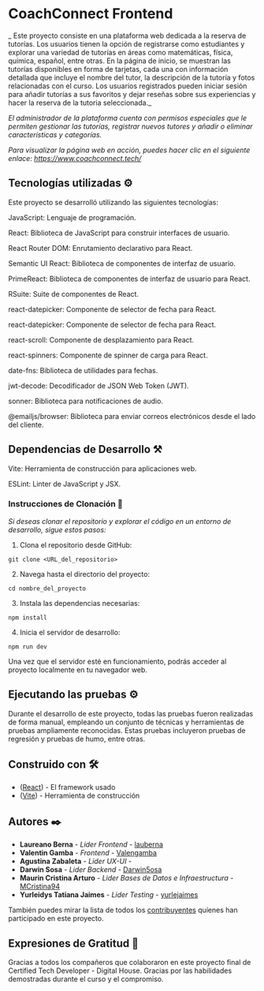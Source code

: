 # CoachConnect Frontend
_
Este proyecto consiste en una plataforma web dedicada a la reserva de tutorías. Los usuarios tienen la opción de registrarse como estudiantes y explorar una variedad de tutorías en áreas como matemáticas, física, química, español, entre otras. En la página de inicio, se muestran las tutorías disponibles en forma de tarjetas, cada una con información detallada que incluye el nombre del tutor, la descripción de la tutoría y fotos relacionadas con el curso. Los usuarios registrados pueden iniciar sesión para añadir tutorías a sus favoritos y dejar reseñas sobre sus experiencias y hacer la reserva de la tutoria seleccionada._

_El administrador de la plataforma cuenta con permisos especiales que le permiten gestionar las tutorías, registrar nuevos tutores y añadir o eliminar características y categorías._

_Para visualizar la página web en acción, puedes hacer clic en el siguiente enlace: https://www.coachconnect.tech/_

## Tecnologías utilizadas ⚙️

Este proyecto se desarrolló utilizando las siguientes tecnologías:

JavaScript: Lenguaje de programación.

React: Biblioteca de JavaScript para construir interfaces de usuario.

React Router DOM: Enrutamiento declarativo para React.

Semantic UI React: Biblioteca de componentes de interfaz de usuario.

PrimeReact: Biblioteca de componentes de interfaz de usuario para React.

RSuite: Suite de componentes de React.

react-datepicker: Componente de selector de fecha para React.

react-datepicker: Componente de selector de fecha para React.

react-scroll: Componente de desplazamiento para React.

react-spinners: Componente de spinner de carga para React.

date-fns: Biblioteca de utilidades para fechas.

jwt-decode: Decodificador de JSON Web Token (JWT).

sonner: Biblioteca para notificaciones de audio.

@emailjs/browser: Biblioteca para enviar correos electrónicos desde el lado del cliente.

## Dependencias de Desarrollo ⚒️

Vite: Herramienta de construcción para aplicaciones web.

ESLint: Linter de JavaScript y JSX.

### Instrucciones de Clonación 🔧

_Si deseas clonar el repositorio y explorar el código en un entorno de desarrollo, sigue estos pasos:_


1. Clona el repositorio desde GitHub:
```
git clone <URL_del_repositorio>
```
2. Navega hasta el directorio del proyecto:
```
cd nombre_del_proyecto
```
3. Instala las dependencias necesarias:
```
npm install
```
4. Inicia el servidor de desarrollo:
```
npm run dev
```
Una vez que el servidor esté en funcionamiento, podrás acceder al proyecto localmente en tu navegador web.

## Ejecutando las pruebas ⚙️

Durante el desarrollo de este proyecto, todas las pruebas fueron realizadas de forma manual, empleando un conjunto de técnicas y herramientas de pruebas ampliamente reconocidas. Estas pruebas incluyeron pruebas de regresión y pruebas de humo, entre otras.

## Construido con 🛠️


* ([React](https://es.react.dev/learn/installation)) - El framework usado
* ([Vite](https://es.vitejs.dev/guide/)) - Herramienta de construcción


## Autores ✒️

* **Laureano Berna** - *Lider Frontend* - [lauberna](https://github.com/lauberna)
* **Valentin Gamba** - *Frontend* - [Valengamba](https://github.com/Valengamba)
* **Agustina Zabaleta** - *Lider UX-UI* - []()
* **Darwin Sosa** - *Lider Backend* - [Darwin5osa](https://github.com/Darwin5osa)
* **Maurin Cristina Arturo** - *Lider Bases de Datos e Infraestructura* - [MCristina94](https://github.com/MCristina94)
* **Yurleidys Tatiana Jaimes** - *Lider Testing* - [yurlejaimes](https://github.com/yurlejaimes)

También puedes mirar la lista de todos los [contribuyentes](https://github.com/your/project/contributors) quíenes han participado en este proyecto. 

## Expresiones de Gratitud 🎁

Gracias a todos los compañeros que colaboraron en este proyecto final de Certified Tech Developer - Digital House.
Gracias por las habilidades demostradas durante el curso y el compromiso.


